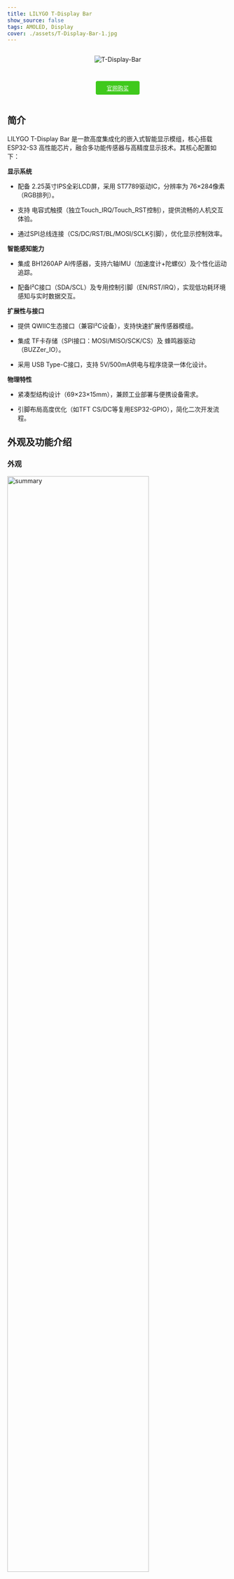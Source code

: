 ```yaml
---
title: LILYGO T-Display Bar
show_source: false
tags: AMOLED, Display
cover: ./assets/T-Display-Bar-1.jpg
---
```

<!-- **[English](README.MD) | 中文** -->

<div style="width:100%; display:flex;justify-content: center;">

![T-Display-Bar](./assets/T-Display-Bar-1.jpg)

</div>

<div style="padding: 1em 0 0 0; display: flex; justify-content: center">
    <a target="_blank" style="margin: 1em;color: white; font-size: 0.9em; border-radius: 0.3em; padding: 0.5em 2em; background-color:rgb(63, 201, 28)" href="https://lilygo.cc/products/t-display-bar">官网购买</a>
    <!-- <a target="_blank" style="margin: 1em;color: white; font-size: 0.9em; border-radius: 0.3em; padding: 0.5em 2em; background-color:rgb(63, 201, 28)" href="https://www.aliexpress.com/store/911876460">速卖通</a> -->
</div>

## 简介

LILYGO T-Display Bar 是一款高度集成化的嵌入式智能显示模组，核心搭载 ESP32-S3 高性能芯片，融合多功能传感器与高精度显示技术。其核心配置如下：

**显示系统**

* 配备 2.25英寸IPS全彩LCD屏，采用 ST7789驱动IC，分辨率为 76×284像素（RGB排列）。

* 支持 电容式触摸（独立Touch_IRQ/Touch_RST控制），提供流畅的人机交互体验。

* 通过SPI总线连接（CS/DC/RST/BL/MOSI/SCLK引脚），优化显示控制效率。

**智能感知能力**

* 集成 BH1260AP AI传感器，支持六轴IMU（加速度计+陀螺仪）及个性化运动追踪。

* 配备I²C接口（SDA/SCL）及专用控制引脚（EN/RST/IRQ），实现低功耗环境感知与实时数据交互。

**扩展性与接口**

* 提供 QWIIC生态接口（兼容I²C设备），支持快速扩展传感器模组。

* 集成 TF卡存储（SPI接口：MOSI/MISO/SCK/CS）及 蜂鸣器驱动（BUZZer_IO）。

* 采用 USB Type-C接口，支持 5V/500mA供电与程序烧录一体化设计。

**物理特性**

* 紧凑型结构设计（69×23×15mm），兼顾工业部署与便携设备需求。

* 引脚布局高度优化（如TFT CS/DC等复用ESP32-GPIO），简化二次开发流程。

## 外观及功能介绍
### 外观
<img src="./assets/T-Display-Bar-2.jpg" alt="summary" width=80%>

### 引脚图 

<img src="./assets/T-Display-Bar-pin.jpg" alt="summary" width=100%>

## 模块资料以及参数

### 概述
<img src="./assets/T-Display-Bar-info.jpg" alt="summary" width=80%>

| 组件 | 描述 |
| --- | --- |
| MCU | ESP32-S3R8 Dual-core LX7 microprocessor |
| FLASH| 16MB |
| PSRAM | 8MB|
| 屏幕 | 2.25 英寸 ST7789 IPS LCD (76*284px)|
| 触摸 | CST816 电容触摸屏 
| 传感器 | BHI260AP AI传感器  支持六轴IMU <br>蜂鸣器|
| LoRa | 1276:868,915Mhz |
| 存储 | TF 卡 |
| 无线 |2.4 GHz Wi-Fi & Bluetooth 5 (LE)
| USB | 1 × USB Port and OTG(TYPE-C接口) |
| IO 接口 | 2.54mm间距 13pin接口 |
| 拓展接口|  2 × QWIIC接口  +1 x 电池座子|
| 按键 | 1 x RESET 按键 + 1 x BOOT 按键 + 1 x IO38 按键+ 1 x Sleep 按键|
| 尺寸 | **69x23x15mm**  |


### 相关资料

Github：[T-Display-Bar](https://github.com/Xinyuan-LilyGO/T-Display-Bar)

#### 原理图

* [T-Display-Bar](https://github.com/Xinyuan-LilyGO/T-Display-Bar/blob/master/hardware/H764%20T-Display%20Bar_V1.1.pdf)

<!-- * [SY6970](./datasheet/AN_SY6970.pdf) -->

#### 依赖库

* [ESP32-BLE-Mouse](https://github.com/T-vK/ESP32-BLE-Mouse)
* [ArduinoJson](https://github.com/bblanchon/ArduinoJson)
* [lvgl](https://github.com/lvgl/lvgl)
* [MadgwickAHRS](https://github.com/arduino-libraries/MadgwickAHRS)
* [SensorsLib](https://github.com/lewisxhe/SensorsLib)
* [XPowersLib](https://github.com/lewisxhe/XPowersLib)
* [TFT_eSPI](https://github.com/Bodmer/TFT_eSPI)

## 软件开发
### Arduino 设置参数

| Arduino IDE Setting                  | Value                                |
|--------------------------------------|--------------------------------------|
| Board                                | ESP32S3 Dev Module                   |
| Port                                 | Your port                            |
| USB CDC On Boot                      | Enable                               |
| CPU Frequency                        | 240MHZ(WiFi)                         |
| Core Debug Level                     | None                                 |
| USB DFU On Boot                      | Disable                              |
| Erase All Flash Before Sketch Upload | Disable                              |
| Events Run On                        | Core1                                |
| Flash Mode                           | QIO 80MHZ                            |
| Flash Size                           | 16MB(128Mb)                          |
| Arduino Runs On                      | Core1                                |
| USB Firmware MSC On Boot             | Disable                              |
| Partition Scheme                     | 8M with spiffs(3M APP/1.5MB SPIFFS)  |
| PSRAM                                | OPI PSRAM                            |
| Upload Mode                          | UART0/Hardware CDC                   |
| Upload Speed                         | 921600                               |
| USB Mode                             | CDC and JTAG                         |

### 开发平台
1. [Micropython](https://micropython.org/)
2. [Arduino IDE](https://www.arduino.cc/en/software)
3. [Platform IO](https://platformio.org/)

## 产品技术支持 


